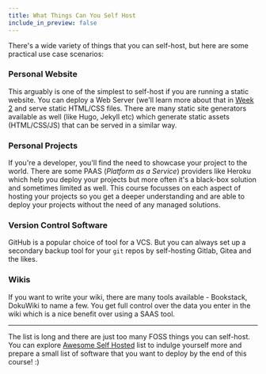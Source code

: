 ```yaml
---
title: What Things Can You Self Host
include_in_preview: false
---
```


There's a wide variety of things that you can self-host, but here are some practical use case scenarios:

### Personal Website

This arguably is one of the simplest to self-host if you are running a static website. You can deploy a Web Server (we'll learn more about that in [Week 2](./../week2/_overview.md) and serve static HTML/CSS files. There are many static site generators available as well (like Hugo, Jekyll etc) which generate static assets (HTML/CSS/JS) that can be served in a similar way.

### Personal Projects

If you're a developer, you'll find the need to showcase your project to the world. There are some PAAS (_Platform as a Service_) providers like Heroku which help you deploy your projects but more often it's a black-box solution and sometimes limited as well. This course focusses on each aspect of hosting your projects so you get a deeper understanding and are able to deploy your projects without the need of any managed solutions.

### Version Control Software

GitHub is a popular choice of tool for a VCS. But you can always set up a secondary backup tool for your `git` repos by self-hosting Gitlab, Gitea and the likes.

### Wikis

If you want to write your wiki, there are many tools available - Bookstack, DokuWiki to name a few. You get full control over the data you enter in the wiki which is a nice benefit over using a SAAS tool.

---

The list is long and there are just too many FOSS things you can self-host. You can explore [Awesome Self Hosted](https://github.com/awesome-selfhosted/awesome-selfhosted) list to indulge yourself more and prepare a small list of software that you want to deploy by the end of this course! :)
